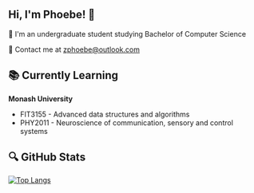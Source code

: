 <h2>Hi, I'm Phoebe! 👋</h2>
🌱 I'm an undergraduate student studying Bachelor of Computer Science

💌 Contact me at zphoebe@outlook.com

<h2>📚 Currently Learning</h2>

**Monash University**
- FIT3155 - Advanced data structures and algorithms
- PHY2011 - Neuroscience of communication, sensory and control systems

<h2>🔍 GitHub Stats</h2>

[![Top Langs](https://github-readme-stats-snicklepickles.vercel.app/api/top-langs/?username=snicklepickles&layout=compact&theme=material-palenight&hide_border=true&exclude_repo=github-readme-stats,portfolio)](https://github.com/snicklepickles/github-readme-stats)
